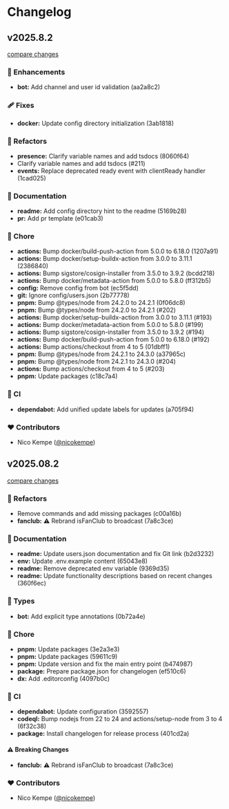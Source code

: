 # Changelog


## v2025.8.2

[compare changes](https://undefined/undefined/compare/v2025.08.2...v2025.8.2)

### 🚀 Enhancements

- **bot:** Add channel and user id validation (aa2a8c2)

### 🩹 Fixes

- **docker:** Update config directory initialization (3ab1818)

### 💅 Refactors

- **presence:** Clarify variable names and add tsdocs (8060f64)
- Clarify variable names and add tsdocs (#211)
- **events:** Replace deprecated ready event with clientReady handler (1cad025)

### 📖 Documentation

- **readme:** Add config directory hint to the readme (5169b28)
- **pr:** Add pr template (e01cab3)

### 🏡 Chore

- **actions:** Bump docker/build-push-action from 5.0.0 to 6.18.0 (1207a91)
- **actions:** Bump docker/setup-buildx-action from 3.0.0 to 3.11.1 (2386840)
- **actions:** Bump sigstore/cosign-installer from 3.5.0 to 3.9.2 (bcdd218)
- **actions:** Bump docker/metadata-action from 5.0.0 to 5.8.0 (ff312b5)
- **config:** Remove config from bot (ec5f5dd)
- **git:** Ignore config/users.json (2b77778)
- **pnpm:** Bump @types/node from 24.2.0 to 24.2.1 (0f06dc8)
- **pnpm:** Bump @types/node from 24.2.0 to 24.2.1 (#202)
- **actions:** Bump docker/setup-buildx-action from 3.0.0 to 3.11.1 (#193)
- **actions:** Bump docker/metadata-action from 5.0.0 to 5.8.0 (#199)
- **actions:** Bump sigstore/cosign-installer from 3.5.0 to 3.9.2 (#194)
- **actions:** Bump docker/build-push-action from 5.0.0 to 6.18.0 (#192)
- **actions:** Bump actions/checkout from 4 to 5 (01dbff1)
- **pnpm:** Bump @types/node from 24.2.1 to 24.3.0 (a37965c)
- **pnpm:** Bump @types/node from 24.2.1 to 24.3.0 (#204)
- **actions:** Bump actions/checkout from 4 to 5 (#203)
- **pnpm:** Update packages (c18c7a4)

### 🤖 CI

- **dependabot:** Add unified update labels for updates (a705f94)

### ❤️ Contributors

- Nico Kempe ([@nicokempe](https://github.com/nicokempe))

## v2025.08.2

[compare changes](https://undefined/undefined/compare/v2024.9.1...v2025.08.2)

### 💅 Refactors

- Remove commands and add missing packages (c00a16b)
- **fanclub:** ⚠️  Rebrand isFanClub to broadcast (7a8c3ce)

### 📖 Documentation

- **readme:** Update users.json documentation and fix Git link (b2d3232)
- **env:** Update .env.example content (65043e8)
- **readme:** Remove deprecated env variable (9369d35)
- **readme:** Update functionality descriptions based on recent changes (360f6ec)

### 🌊 Types

- **bot:** Add explicit type annotations (0b72a4e)

### 🏡 Chore

- **pnpm:** Update packages (3e2a3e3)
- **pnpm:** Update packages (59611c9)
- **pnpm:** Update version and fix the main entry point (b474987)
- **package:** Prepare package.json for changelogen (ef510c6)
- **dx:** Add .editorconfig (4097b0c)

### 🤖 CI

- **dependabot:** Update configuration (3592557)
- **codeql:** Bump nodejs from 22 to 24 and actions/setup-node from 3 to 4 (6f32c38)
- **package:** Install changelogen for release process (401cd2a)

#### ⚠️ Breaking Changes

- **fanclub:** ⚠️  Rebrand isFanClub to broadcast (7a8c3ce)

### ❤️ Contributors

- Nico Kempe ([@nicokempe](https://github.com/nicokempe))

